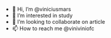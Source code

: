 - 👋 Hi, I’m @viniciusmars
- 👀 I’m interested in study
- 💞️ I’m looking to collaborate on article
- 📫 How to reach me @viniviniofc

<!---
viniciusmars/viniciusmars is a ✨ special ✨ repository because its `README.md` (this file) appears on your GitHub profile.
You can click the Preview link to take a look at your changes.
--->
